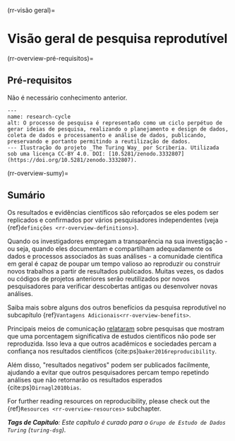 (rr-visão geral)=
# Visão geral de pesquisa reprodutível

(rr-overview-pré-requisitos)=
## Pré-requisitos

Não é necessário conhecimento anterior.

```{figure} ../figures/research-cycle.*
---
name: research-cycle
alt: O processo de pesquisa é representado como um ciclo perpétuo de gerar ideias de pesquisa, realizando o planejamento e design de dados, coleta de dados e processamento e análise de dados, publicando, preservando e portanto permitindo a reutilização de dados. 
--- Ilustração do projeto _The Turing Way_ por Scriberia. Utilizada sob uma licença CC-BY 4.0. DOI: [10.5281/zenodo.3332807](https://doi.org/10.5281/zenodo.3332807).
```

(rr-overview-sumy)=
## Sumário

Os resultados e evidências científicos são reforçados se eles podem ser replicados e confirmados por vários pesquisadores independentes (veja {ref}`definições <rr-overview-definitions>`).

Quando os investigadores empregam a transparência na sua investigação - ou seja, quando eles documentam e compartilham adequadamente os dados e processos associados às suas análises - a comunidade científica em geral é capaz de poupar um tempo valioso ao reproduzir ou construir novos trabalhos a partir de resultados publicados. Muitas vezes, os dados ou códigos de projetos anteriores serão reutilizados por novos pesquisadores para verificar descobertas antigas ou desenvolver novas análises.

Saiba mais sobre alguns dos outros benefícios da pesquisa reprodutível no subcapítulo {ref}`Vantagens Adicionais<rr-overview-benefits>`.

Principais meios de comunicação [relataram](https://www.theguardian.com/science/2018/aug/27/attempt-to-replicate-major-social-scientific-findings-of-past-decade-fails) sobre pesquisas que mostram que uma porcentagem significativa de estudos científicos não pode ser reproduzida. Isso leva a que outros acadêmicos e sociedades percam a confiança nos resultados científicos {cite:ps}`baker2016reproducibility`.

Além disso, "resultados negativos" podem ser publicados facilmente, ajudando a evitar que outros pesquisadores percam tempo repetindo análises que não retornarão os resultados esperados {cite:ps}`Dirnagl2010bias`.

For further reading resources on reproducibility, please check out the {ref}`Resources <rr-overview-resources>` subchapter.

***Tags de Capítulo**: Este capítulo é curado para o `Grupo de Estudo de Dados Turing` (`turing-dsg`).*
